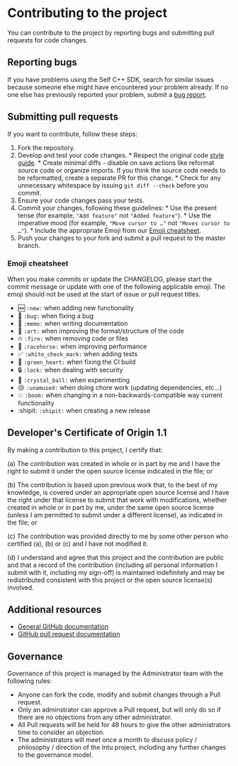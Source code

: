 # Contributing to the project
 
You can contribute to the project by reporting bugs and submitting pull requests for code changes.

## Reporting bugs

If you have problems using the Self C++ SDK, search for similar issues because someone else might have encountered your problem already. If no one else has previously reported your problem, submit a [bug report](https://github.com/watson-developer-cloud/self-sdk/issues).

## Submitting pull requests

If you want to contribute, follow these steps:

  1. Fork the repository.
  2. Develop and test your code changes.
    * Respect the original code [style guide][style guide].
    * Create minimal diffs - disable on save actions like reformat source code or organize imports. If you think the source code needs to be reformatted, create a separate PR for this change.
    * Check for any unnecessary whitespace by issuing `git diff --check` before you commit.
  3. Ensure your code changes pass your tests.
  4. Commit your changes, following these guidelines: 
    * Use the present tense (for example, `"Add feature"` not `"Added feature"`).
    * Use the imperative mood (for example, `"Move cursor to …"` not `"Moves cursor to …"`).
    * Include the appropriate Emoji from our [Emoji cheatsheet](#emoji-cheatsheet).
  5. Push your changes to your fork and submit a pull request to the master branch.

### Emoji cheatsheet

When you make commits or update the CHANGELOG, please start the commit message or update with one of the following applicable emoji. The emoji should not be used at the start of issue or pull request titles.

* :new: `:new:` when adding new functionality
* :bug: `:bug:` when fixing a bug
* :memo: `:memo:` when writing documentation
* :art: `:art:` when improving the format/structure of the code
* :fire: `:fire:` when removing code or files
* :racehorse: `:racehorse:` when improving performance
* :white_check_mark: `:white_check_mark:` when adding tests
* :green_heart: `:green_heart:` when fixing the CI build
* :lock: `:lock:` when dealing with security
* :crystal_ball: `:crystal_ball:` when experimenting
* :unamused: `:unamused:` when doing chore work (updating dependencies, etc…)
* :boom: `:boom:` when changing in a non-backwards-compatible way current functionality
* :shipit: `:shipit:` when creating a new release


## Developer's Certificate of Origin 1.1

By making a contribution to this project, I certify that:

(a) The contribution was created in whole or in part by me and I
   have the right to submit it under the open source license
   indicated in the file; or

(b) The contribution is based upon previous work that, to the best
   of my knowledge, is covered under an appropriate open source
   license and I have the right under that license to submit that
   work with modifications, whether created in whole or in part
   by me, under the same open source license (unless I am
   permitted to submit under a different license), as indicated
   in the file; or

(c) The contribution was provided directly to me by some other
   person who certified (a), (b) or (c) and I have not modified
   it.

(d) I understand and agree that this project and the contribution
   are public and that a record of the contribution (including all
   personal information I submit with it, including my sign-off) is
   maintained indefinitely and may be redistributed consistent with
   this project or the open source license(s) involved.

## Additional resources
  * [General GitHub documentation](https://help.github.com/)
  * [GitHub pull request documentation](https://help.github.com/send-pull-requests/)

[dw]: https://developer.ibm.com/answers/questions/ask/?topics=watson
[stackoverflow]: http://stackoverflow.com/questions/ask?tags=ibm-watson
[style guide]: https://google.github.io/styleguide/cppguide.html

## Governance
Governance of this project is managed by the Administrator team with the following rules:
* Anyone can fork the code, modify and submit changes through a Pull request.
* Only an adminstrator can approve a Pull request, but will only do so if there are no objections from any other administrator.
* All Pull requests will be held for 48 hours to give the other administrators time to consider an objection.
* The administrators will meet once a month to discuss policy / philosophy / direction of the Intu project, including any further changes to the governance model. 

